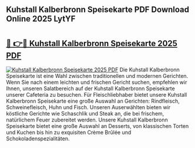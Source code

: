 ## Kuhstall Kalberbronn Speisekarte PDF Download Online 2025 LytYF

# <h2><a href="http://gc7mmhy.nevu.top/?p=Kuhstall+Kalberbronn+Speisekarte">🔗 👉🔴 Kuhstall Kalberbronn Speisekarte 2025 PDF</a></h2>

[![Kuhstall Kalberbronn Speisekarte 2025 PDF](https://i.imgur.com/dBaPXMq.png)](http://gc7mmhy.nevu.top/?p=Kuhstall+Kalberbronn+Speisekarte)
Die Kuhstall Kalberbronn Speisekarte ist eine Wahl zwischen traditionellen und modernen Gerichten. Wenn Sie nach einem leichten und frischen Gericht suchen, empfehlen wir Ihnen, unseren Salatbereich auf der Kuhstall Kalberbronn Speisekarte unserer Cafeteria zu besuchen. Für Fleischliebhaber bietet unsere Kuhstall Kalberbronn Speisekarte eine große Auswahl an Gerichten: Rindfleisch, Schweinefleisch, Huhn und Fisch. Unseren Auserwählten bieten wir köstliche Gerichte wie Schaschlik und Steak an, die bei frischem, natürlichem Feuer zubereitet werden. Unsere Kuhstall Kalberbronn Speisekarte bietet eine große Auswahl an Desserts, von klassischen Torten und Kuchen bis hin zu exquisiten Crème Brûlée und Schokoladenspezialitäten.
